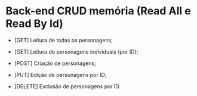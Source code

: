 # Back-end CRUD memória (Read All e Read By Id)

- [GET] Leitura de todas os personagens;

- [GET] Leitura de personagens individuais (por ID);

- [POST] Criação de personagens;

- [PUT] Edição de personagens por ID;

- [DELETE] Exclusão de personagens por ID.
